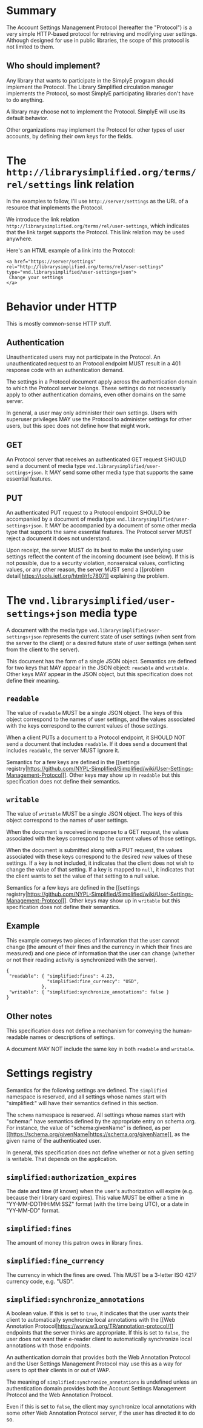 # Summary

The Account Settings Management Protocol (hereafter the "Protocol") is a very simple HTTP-based protocol for retrieving and modifying user settings. Although designed for use in public libraries, the scope of this protocol is not limited to them.

## Who should implement?

Any library that wants to participate in the SimplyE program should implement the Protocol. The Library Simplified circulation manager implements the Protocol, so most SimplyE participating libraries don't have to do anything.

A library may choose not to implement the Protocol. SimplyE will use its default behavior.

Other organizations may implement the Protocol for other types of user accounts, by defining their own keys for the fields.

# The `http://librarysimplified.org/terms/rel/settings` link relation

In the examples to follow, I'll use `http://server/settings` as the URL of a resource that implements the Protocol.

We introduce the link relation `http://librarysimplified.org/terms/rel/user-settings`, which indicates that the link target supports the Protocol. This link relation may be used anywhere.

Here's an HTML example of a link into the Protocol:

```
<a href="https://server/settings" rel="http://librarysimplified.org/terms/rel/user-settings" type="vnd.librarysimplified/user-settings+json">
 Change your settings
</a>
```

# Behavior under HTTP

This is mostly common-sense HTTP stuff.

## Authentication

Unauthenticated users may not participate in the Protocol. An unauthenticated request to an Protocol endpoint MUST result in a 401 response code with an authentication demand.

The settings in a Protocol document apply across the authentication domain to which the Protocol server belongs. These settings do not necessarily apply to other authentication domains, even other domains on the same server.

In general, a user may only administer their own settings. Users with superuser privileges MAY use the Protocol to administer settings for other users, but this spec does not define how that might work.

## GET

An Protocol server that receives an authenticated GET request SHOULD send a document of media type `vnd.librarysimplified/user-settings+json`. It MAY send some other media type that supports the same essential features.

## PUT

An authenticated PUT request to a Protocol endpoint SHOULD be accompanied by a document of media type `vnd.librarysimplified/user-settings+json`. It MAY be accompanied by a document of some other media type that supports the same essential features. The Protocol server MUST reject a document it does not understand.

Upon receipt, the server MUST do its best to make the underlying user settings reflect the content of the incoming document (see below). If this is not possible, due to a security violation, nonsensical values, conflicting values, or any other reason, the server MUST send a [[problem detail|https://tools.ietf.org/html/rfc7807]] explaining the problem.

# The `vnd.librarysimplified/user-settings+json` media type

A document with the media type `vnd.librarysimplified/user-settings+json` represents the current state of user settings (when sent from the server to the client) or a desired future state of user settings (when sent from the client to the server).

This document has the form of a single JSON object. Semantics are defined for two keys that MAY appear in the JSON object: `readable` and `writable`. Other keys MAY appear in the JSON object, but this specification does not define their meaning.

## `readable`

The value of `readable` MUST be a single JSON object. The keys of this object correspond to the names of user settings, and the values associated with the keys correspond to the current values of those settings.

When a client PUTs a document to a Protocol endpoint, it SHOULD NOT send a document that includes `readable`. If it does send a document that includes `readable`, the server MUST ignore it.

Semantics for a few keys are defined in the [[settings registry|https://github.com/NYPL-Simplified/Simplified/wiki/User-Settings-Management-Protocol]]. Other keys may show up in `readable` but this specification does not define their semantics.

## `writable`

The value of `writable` MUST be a single JSON object. The keys of this object correspond to the names of user settings.

When the document is received in response to a GET request, the values associated with the keys correspond to the current values of those settings. 

When the document is submitted along with a PUT request, the values associated with these keys correspond to the desired _new_ values of these settings. If a key is not included, it indicates that the client does not wish to change the value of that setting. If a key is mapped to `null`, it indicates that the client wants to set the value of that setting to a null value.

Semantics for a few keys are defined in the [[settings registry|https://github.com/NYPL-Simplified/Simplified/wiki/User-Settings-Management-Protocol]]. Other keys may show up in `writable` but this specification does not define their semantics.

## Example

This example conveys two pieces of information that the user cannot change (the amount of their fines and the currency in which their fines are measured) and one piece of information that the user can change (whether or not their reading activity is synchronized with the server).

```
{
 "readable": { "simplified:fines": 4.23,
               "simplified:fine_currency": "USD",
             },
 "writable": { "simplified:synchronize_annotations": false }
}
```

## Other notes

This specification does not define a mechanism for conveying the human-readable names or descriptions of settings.

A document MAY NOT include the same key in both `readable` and `writable`.

# Settings registry

Semantics for the following settings are defined. The `simplified` namespace is reserved, and all settings whose names start with "simplified:" will have their semantics defined in this section.

The `schema` namespace is reserved. All settings whose names start with "schema:" have semantics defined by the appropriate entry on schema.org. For instance, the value of "schema:givenName" is defined, as per [[https://schema.org/givenName|https://schema.org/givenName]], as the given name of the authenticated user.

In general, this specification does not define whether or not a given setting is writable. That depends on the application.

## `simplified:authorization_expires`

The date and time (if known) when the user's authorization will expire (e.g. because their library card expires). This value MUST be either a time in "YY-MM-DDTHH:MM:SSZ" format (with the time being UTC), or a date in "YY-MM-DD" format.

## `simplified:fines`

The amount of money this patron owes in library fines.

## `simplified:fine_currency`

The currency in which the fines are owed. This MUST be a 3-letter ISO 4217 currency code, e.g. "USD".

## `simplified:synchronize_annotations`

A boolean value. If this is set to `true`, it indicates that the user wants their client to automatically synchronize local annotations with the [[Web Annotation Protocol|https://www.w3.org/TR/annotation-protocol/]] endpoints that the server thinks are appropriate. If this is set to `false`, the user does not want their e-reader client to automatically synchronize local annotations with those endpoints.

An authentication domain that provides both the Web Annotation Protocol and the User Settings Management Protocol may use this as a way for users to opt their clients in or out of WAP. 

The meaning of `simplified:synchronize_annotations` is undefined unless an authentication domain provides both the Account Settings Management Protocol and the Web Annotation Protocol.

Even if this is set to `false`, the client may synchronize local annotations with some _other_ Web Annotation Protocol server, if the user has directed it to do so.